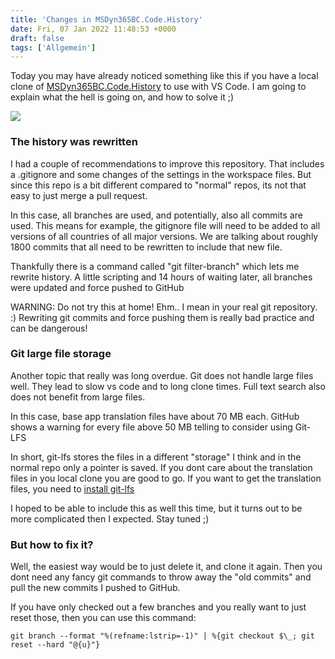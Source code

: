 ```yaml
---
title: 'Changes in MSDyn365BC.Code.History'
date: Fri, 07 Jan 2022 11:48:53 +0000
draft: false
tags: ['Allgemein']
---
```


Today you may have already noticed something like this if you have a local clone of [MSDyn365BC.Code.History](https://github.com/StefanMaron/MSDyn365BC.Code.History) to use with VS Code. I am going to explain what the hell is going on, and how to solve it ;)

![](https://stefanmaron.files.wordpress.com/2022/01/image-4.png)

### The history was rewritten

I had a couple of recommendations to improve this repository. That includes a .gitignore and some changes of the settings in the workspace files. But since this repo is a bit different compared to "normal" repos, its not that easy to just merge a pull request.

In this case, all branches are used, and potentially, also all commits are used. This means for example, the gitignore file will need to be added to all versions of all countries of all major versions. We are talking about roughly 1800 commits that all need to be rewritten to include that new file.

Thankfully there is a command called "git filter-branch" which lets me rewrite history. A little scripting and 14 hours of waiting later, all branches were updated and force pushed to GitHub

WARNING: Do not try this at home! Ehm.. I mean in your real git repository. :) Rewriting git commits and force pushing them is really bad practice and can be dangerous!

### Git large file storage

Another topic that really was long overdue. Git does not handle large files well. They lead to slow vs code and to long clone times. Full text search also does not benefit from large files.

In this case, base app translation files have about 70 MB each. GitHub shows a warning for every file above 50 MB telling to consider using Git-LFS

In short, git-lfs stores the files in a different "storage" I think and in the normal repo only a pointer is saved. If you dont care about the translation files in you local clone you are good to go. If you want to get the translation files, you need to [install git-lfs](https://git-lfs.github.com/)

I hoped to be able to include this as well this time, but it turns out to be more complicated then I expected. Stay tuned ;)

### But how to fix it?

Well, the easiest way would be to just delete it, and clone it again. Then you dont need any fancy git commands to throw away the "old commits" and pull the new commits I pushed to GitHub.

If you have only checked out a few branches and you really want to just reset those, then you can use this command:

```
git branch --format "%(refname:lstrip=-1)" | %{git checkout $\_; git reset --hard "@{u}"}
```